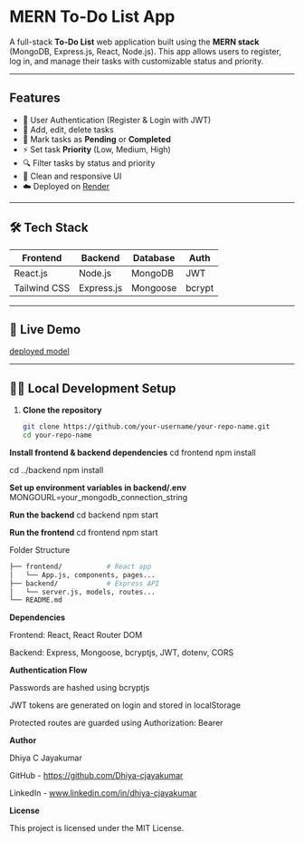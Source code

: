 # MERN To-Do List App

A full-stack **To-Do List** web application built using the **MERN stack** (MongoDB, Express.js, React, Node.js). This app allows users to register, log in, and manage their tasks with customizable status and priority.


---

## Features

- 🔐 User Authentication (Register & Login with JWT)
- 📝 Add, edit, delete tasks
- 🎯 Mark tasks as **Pending** or **Completed**
- ⚡ Set task **Priority** (Low, Medium, High)
- 🔍 Filter tasks by status and priority
- 💅 Clean and responsive UI
- ☁️ Deployed on [Render](https://render.com)

---

## 🛠️ Tech Stack

| Frontend | Backend | Database | Auth |
|----------|---------|----------|------|
| React.js | Node.js | MongoDB  | JWT  |
| Tailwind CSS | Express.js | Mongoose | bcrypt |

---

## 🔗 Live Demo
[deployed model](https://todofrontend-1qsi.onrender.com)

---


## 🧑‍💻 Local Development Setup

1. **Clone the repository**
   ```bash
   git clone https://github.com/your-username/your-repo-name.git
   cd your-repo-name
   
**Install frontend & backend dependencies**
  cd frontend
  npm install

  cd ../backend
  npm install
  
**Set up environment variables in backend/.env**
MONGOURL=your_mongodb_connection_string

**Run the backend**
cd backend
npm start

**Run the frontend**
cd frontend
npm start

Folder Structure
```bash
├── frontend/           # React app
│   └── App.js, components, pages...
├── backend/            # Express API
│   └── server.js, models, routes...
└── README.md
```


**Dependencies**


Frontend: React, React Router DOM


Backend: Express, Mongoose, bcryptjs, JWT, dotenv, CORS


**Authentication Flow**


Passwords are hashed using bcryptjs


JWT tokens are generated on login and stored in localStorage


Protected routes are guarded using Authorization: Bearer <token>


**Author**


Dhiya C Jayakumar


GitHub - https://github.com/Dhiya-cjayakumar


LinkedIn - www.linkedin.com/in/dhiya-cjayakumar


**License**


This project is licensed under the MIT License.


